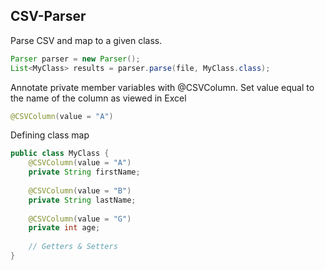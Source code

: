 ## CSV-Parser ##

Parse CSV and map to a given class.

```java
Parser parser = new Parser();
List<MyClass> results = parser.parse(file, MyClass.class);
```

Annotate private member variables with @CSVColumn. Set value equal to the name of the column as viewed in Excel

```java
@CSVColumn(value = "A")
```

Defining class map

```java
public class MyClass {
	@CSVColumn(value = "A")
	private String firstName;
	
	@CSVColumn(value = "B")
	private String lastName;
	
	@CSVColumn(value = "G")
	private int age;
	
	// Getters & Setters
}
```

